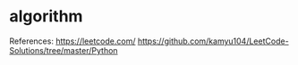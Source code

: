 # algorithm
References:
https://leetcode.com/
https://github.com/kamyu104/LeetCode-Solutions/tree/master/Python
